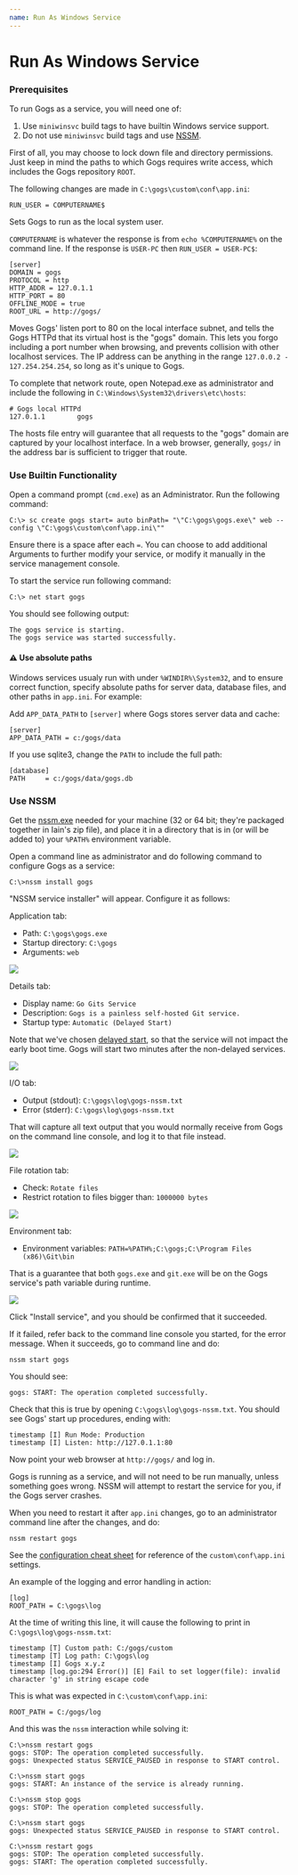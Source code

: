 ```yaml
---
name: Run As Windows Service
---
```


# Run As Windows Service

### Prerequisites

To run Gogs as a service, you will need one of:

1. Use `miniwinsvc` build tags to have builtin Windows service support.
2. Do not use `miniwinsvc` build tags and use [NSSM](http://nssm.cc/).

First of all, you may choose to lock down file and directory permissions. Just keep in mind the paths to which Gogs requires write access, which includes the Gogs repository `ROOT`.

The following changes are made in `C:\gogs\custom\conf\app.ini`:

```
RUN_USER = COMPUTERNAME$
```

Sets Gogs to run as the local system user.

`COMPUTERNAME` is whatever the response is from `echo %COMPUTERNAME%` on the command line. If the response is `USER-PC` then `RUN_USER = USER-PC$`:

```
[server]
DOMAIN = gogs
PROTOCOL = http
HTTP_ADDR = 127.0.1.1
HTTP_PORT = 80
OFFLINE_MODE = true
ROOT_URL = http://gogs/
```

Moves Gogs' listen port to 80 on the local interface subnet, and tells the Gogs HTTPd that its virtual host is the "gogs" domain.
This lets you forgo including a port number when browsing, and prevents collision with other localhost services.
The IP address can be anything in the range `127.0.0.2 - 127.254.254.254`, so long as it's unique to Gogs.

To complete that network route, open Notepad.exe as administrator and include the following in `C:\Windows\System32\drivers\etc\hosts`:

```
# Gogs local HTTPd
127.0.1.1        gogs
```

The hosts file entry will guarantee that all requests to the "gogs" domain are captured by your localhost interface.
In a web browser, generally, `gogs/` in the address bar is sufficient to trigger that route.

### Use Builtin Functionality

Open a command prompt (`cmd.exe`) as an Administrator. Run the following command:

```
C:\> sc create gogs start= auto binPath= "\"C:\gogs\gogs.exe\" web --config \"C:\gogs\custom\conf\app.ini\""
```

Ensure there is a space after each `=`. You can choose to add additional Arguments to further modify your service, or modify it manually in the service management console.

To start the service run following command:

```
C:\> net start gogs
```

You should see following output:

```
The gogs service is starting.
The gogs service was started successfully.
```

#### :warning: Use absolute paths

Windows services usualy run with under ``%WINDIR%\System32``, and to ensure correct function, specify absolute paths for server data, database files, and other paths in ``app.ini``. For example:

Add ``APP_DATA_PATH`` to ``[server]`` where Gogs stores server data and cache:
```
[server]
APP_DATA_PATH = c:/gogs/data
```

If you use sqlite3, change the ``PATH`` to include the full path:
```
[database]
PATH     = c:/gogs/data/gogs.db
```

### Use NSSM

Get the [nssm.exe](http://nssm.cc/download) needed for your machine (32 or 64 bit; they're packaged together in Iain's zip file), and place it in a directory that is in (or will be added to) your ``%PATH%`` environment variable.

Open a command line as administrator and do following command to configure Gogs as a service:

```
C:\>nssm install gogs
```

"NSSM service installer" will appear. Configure it as follows:

Application tab:

- Path: `C:\gogs\gogs.exe`
- Startup directory: `C:\gogs`
- Arguments: `web`

![](/docs/images/install_gogs_on_windows_nssm_1.png)

Details tab:

- Display name: `Go Gits Service`
- Description: `Gogs is a painless self-hosted Git service.`
- Startup type: `Automatic (Delayed Start)`

Note that we've chosen [delayed start](http://stackoverflow.com/a/11015576), so that the service will not impact the early boot time. Gogs will start two minutes after the non-delayed services.

![](/docs/images/install_gogs_on_windows_nssm_2.png)

I/O tab:

- Output (stdout): `C:\gogs\log\gogs-nssm.txt`
- Error (stderr): `C:\gogs\log\gogs-nssm.txt`

That will capture all text output that you would normally receive from Gogs on the command line console, and log it to that file instead.

![](/docs/images/install_gogs_on_windows_nssm_3.png)

File rotation tab:

- Check: `Rotate files`
- Restrict rotation to files bigger than: `1000000 bytes`

![](/docs/images/install_gogs_on_windows_nssm_4.png)

Environment tab:

- Environment variables: `PATH=%PATH%;C:\gogs;C:\Program Files (x86)\Git\bin`

That is a guarantee that both `gogs.exe` and `git.exe` will be on the Gogs service's path variable during runtime.

![](/docs/images/install_gogs_on_windows_nssm_5.png)

Click "Install service", and you should be confirmed that it succeeded.

If it failed, refer back to the command line console you started, for the error message. When it succeeds, go to command line and do:

```
nssm start gogs
```

You should see:

```
gogs: START: The operation completed successfully.
```

Check that this is true by opening `C:\gogs\log\gogs-nssm.txt`. You should see Gogs' start up procedures, ending with:

```
timestamp [I] Run Mode: Production
timestamp [I] Listen: http://127.0.1.1:80
```

Now point your web browser at `http://gogs/` and log in.

Gogs is running as a service, and will not need to be run manually, unless something goes wrong. NSSM will attempt to restart the service for you, if the Gogs server crashes.

When you need to restart it after `app.ini` changes, go to an administrator command line after the changes, and do:

```
nssm restart gogs
```

See the [configuration cheat sheet](/docs/advanced/configuration_cheat_sheet.html) for reference of the `custom\conf\app.ini` settings.

An example of the logging and error handling in action:

```
[log]
ROOT_PATH = C:\gogs\log
```

At the time of writing this line, it will cause the following to print in `C:\gogs\log\gogs-nssm.txt`:

```
timestamp [T] Custom path: C:/gogs/custom
timestamp [T] Log path: C:\gogs\log
timestamp [I] Gogs x.y.z
timestamp [log.go:294 Error()] [E] Fail to set logger(file): invalid character 'g' in string escape code
```

This is what was expected in `C:\custom\conf\app.ini`:

```
ROOT_PATH = C:/gogs/log
```

And this was the `nssm` interaction while solving it:

```
C:\>nssm restart gogs
gogs: STOP: The operation completed successfully.
gogs: Unexpected status SERVICE_PAUSED in response to START control.

C:\>nssm start gogs
gogs: START: An instance of the service is already running.

C:\>nssm stop gogs
gogs: STOP: The operation completed successfully.

C:\>nssm start gogs
gogs: Unexpected status SERVICE_PAUSED in response to START control.

C:\>nssm restart gogs
gogs: STOP: The operation completed successfully.
gogs: START: The operation completed successfully.
```

